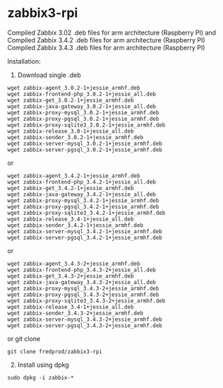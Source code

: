 # zabbix3-rpi
Compiled Zabbix 3.02 .deb files for arm architecture (Raspberry PI)
and
Compiled Zabbix 3.4.2 .deb files for arm architecture (Raspberry PI)
Compiled Zabbix 3.4.3 .deb files for arm architecture (Raspberry PI)

Installation:

1. Download single .deb
```
wget zabbix-agent_3.0.2-1+jessie_armhf.deb
wget zabbix-frontend-php_3.0.2-1+jessie_all.deb
wget zabbix-get_3.0.2-1+jessie_armhf.deb
wget zabbix-java-gateway_3.0.2-1+jessie_all.deb
wget zabbix-proxy-mysql_3.0.2-1+jessie_armhf.deb
wget zabbix-proxy-pgsql_3.0.2-1+jessie_armhf.deb
wget zabbix-proxy-sqlite3_3.0.2-1+jessie_armhf.deb
wget zabbix-release_3.0-1+jessie_all.deb
wget zabbix-sender_3.0.2-1+jessie_armhf.deb
wget zabbix-server-mysql_3.0.2-1+jessie_armhf.deb
wget zabbix-server-pgsql_3.0.2-1+jessie_armhf.deb
```
or
```
wget zabbix-agent_3.4.2-1+jessie_armhf.deb
wget zabbix-frontend-php_3.4.2-1+jessie_all.deb
wget zabbix-get_3.4.2-1+jessie_armhf.deb
wget zabbix-java-gateway_3.4.2-1+jessie_all.deb
wget zabbix-proxy-mysql_3.4.2-1+jessie_armhf.deb
wget zabbix-proxy-pgsql_3.4.2-1+jessie_armhf.deb
wget zabbix-proxy-sqlite3_3.4.2-1+jessie_armhf.deb
wget zabbix-release_3.4-1+jessie_all.deb
wget zabbix-sender_3.4.2-1+jessie_armhf.deb
wget zabbix-server-mysql_3.4.2-1+jessie_armhf.deb
wget zabbix-server-pgsql_3.4.2-1+jessie_armhf.deb
```
or
```
wget zabbix-agent_3.4.3-2+jessie_armhf.deb
wget zabbix-frontend-php_3.4.3-2+jessie_all.deb
wget zabbix-get_3.4.3-2+jessie_armhf.deb
wget zabbix-java-gateway_3.4.3-2+jessie_all.deb
wget zabbix-proxy-mysql_3.4.3-2+jessie_armhf.deb
wget zabbix-proxy-pgsql_3.4.3-2+jessie_armhf.deb
wget zabbix-proxy-sqlite3_3.4.3-2+jessie_armhf.deb
wget zabbix-release_3.4-1+jessie_all.deb
wget zabbix-sender_3.4.3-2+jessie_armhf.deb
wget zabbix-server-mysql_3.4.3-2+jessie_armhf.deb
wget zabbix-server-pgsql_3.4.3-2+jessie_armhf.deb
```
or git clone
```
git clone fredprod/zabbix3-rpi
```

2. Install using dpkg
```
sudo dpkg -i zabbix-*
```

